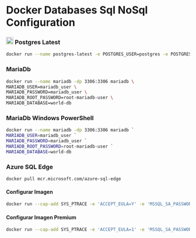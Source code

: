 # Docker Databases Sql NoSql Configuration

### <img src="https://user-images.githubusercontent.com/55373948/236650481-980cb882-e257-4590-ad0a-3ee13c907dd9.png" alt="PostgresSql" width="20" height="20"> Postgres Latest  
```sh
docker run --name postgres-latest -e POSTGRES_USER=postgres -e POSTGRES_PASSWORD=postgres -dp 5432:5432 postgres 
```
### MariaDb
```sh
docker run --name mariadb -dp 3306:3306 mariadb \
MARIADB_USER=mariadb_user \
MARIADB_PASSWORD=mariadb_user \
MARIADB_ROOT_PASSWORD=root-mariadb-user \
MARIADB_DATABASE=world-db
```

### MariaDb Windows PowerShell
```sh
docker run --name mariadb -dp 3306:3306 mariadb `
MARIADB_USER=mariadb_user `
MARIADB_PASSWORD=mariadb_user `
MARIADB_ROOT_PASSWORD=root-mariadb-user `
MARIADB_DATABASE=world-db
```

### Azure SQL Edge
```
docker pull mcr.microsoft.com/azure-sql-edge
```


#### Configurar Imagen
```sh
docker run --cap-add SYS_PTRACE -e 'ACCEPT_EULA=Y' -e 'MSSQL_SA_PASSWORD=MY_STRONG_Password10!' -p 1433:1433 --name azuresqledge -d mcr.microsoft.com/azure-sql-edge
```
#### Configurar Imagen Premium
```sh
docker run --cap-add SYS_PTRACE -e 'ACCEPT_EULA=1' -e 'MSSQL_SA_PASSWORD=MY_STRONG_Password10!' -e 'MSSQL_PID=Premium' -p 1433:1433 --name azuresqledge -d mcr.microsoft.com/azure-sql-edge
```
